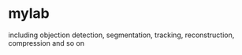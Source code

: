 # mylab
including objection detection, segmentation, tracking, reconstruction, compression and so on 
